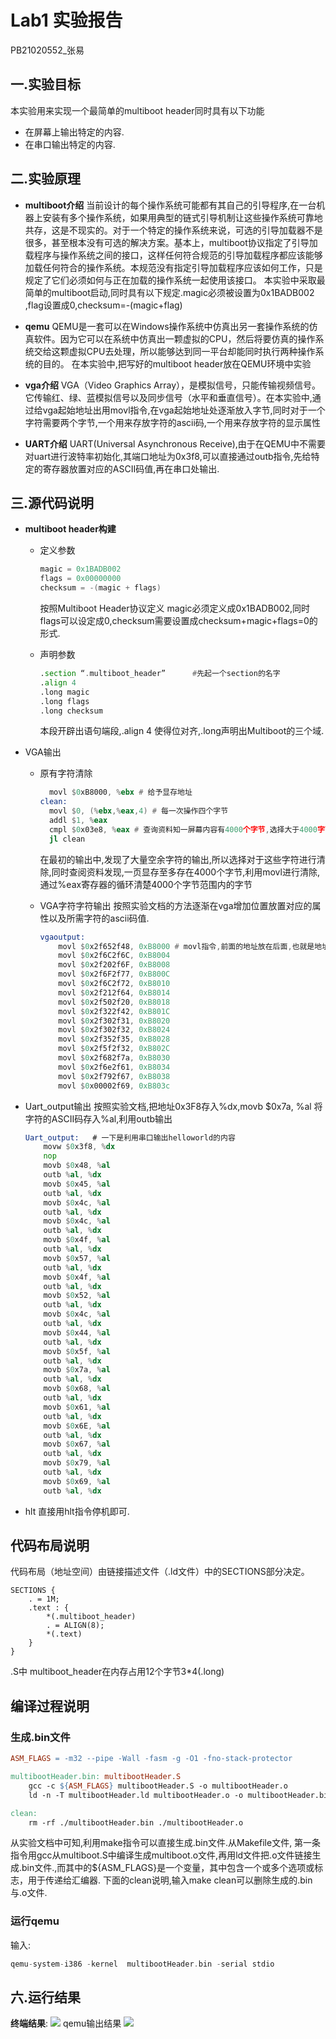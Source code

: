 # Lab1 实验报告
PB21020552_张易
## 一.实验目标
本实验用来实现一个最简单的multiboot header同时具有以下功能
- 在屏幕上输出特定的内容.
- 在串口输出特定的内容.

## 二.实验原理
- **multiboot介绍**
当前设计的每个操作系统可能都有其自己的引导程序,在一台机器上安装有多个操作系统，如果用典型的链式引导机制让这些操作系统可靠地共存，这是不现实的。对于一个特定的操作系统来说，可选的引导加载器不是很多，甚至根本没有可选的解决方案。基本上，multiboot协议指定了引导加载程序与操作系统之间的接口，这样任何符合规范的引导加载程序都应该能够加载任何符合的操作系统。本规范没有指定引导加载程序应该如何工作，只是规定了它们必须如何与正在加载的操作系统一起使用该接口。
本实验中采取最简单的multiboot启动,同时具有以下规定.magic必须被设置为0x1BADB002 ,flag设置成0,checksum=-(magic+flag)

- **qemu**
QEMU是一套可以在Windows操作系统中仿真出另一套操作系统的仿真软件。因为它可以在系统中仿真出一颗虚拟的CPU，然后将要仿真的操作系统交给这颗虚拟CPU去处理，所以能够达到同一平台却能同时执行两种操作系统的目的。
在本实验中,把写好的multiboot header放在QEMU环境中实验

- **vga介绍**
VGA（Video Graphics Array），是模拟信号，只能传输视频信号。它传输红、绿、蓝模拟信号以及同步信号（水平和垂直信号）。在本实验中,通过给vga起始地址出用movl指令,在vga起始地址处逐渐放入字节,同时对于一个字符需要两个字节,一个用来存放字符的ascii码,一个用来存放字符的显示属性

- **UART介绍**
UART(Universal Asynchronous Receive),由于在QEMU中不需要对uart进行波特率初始化,其端口地址为0x3f8,可以直接通过outb指令,先给特定的寄存器放置对应的ASCII码值,再在串口处输出.

## 三.源代码说明
- **multiboot header构建**
  - 定义参数
    
    ```asm
    magic = 0x1BADB002
    flags = 0x00000000
    checksum = -(magic + flags)
    ```
    按照Multiboot Header协议定义 magic必须定义成0x1BADB002,同时flags可以设定成0,checksum需要设置成checksum+magic+flags=0的形式.

  - 声明参数

    ```asm 
    .section “.multiboot_header”      #先起一个section的名字
    .align 4
    .long magic
    .long flags
    .long checksum
    ```
    本段开辟出语句端段,.align 4 使得位对齐,.long声明出Multiboot的三个域.

- VGA输出
  - 原有字符清除
  
    ```asm 
      movl $0xB8000, %ebx # 给予显存地址
    clean:
      movl $0, (%ebx,%eax,4) # 每一次操作四个字节
      addl $1, %eax 
      cmpl $0x03e8, %eax # 查询资料知一屏幕内容有4000个字节,选择大于4000字节的内存空间完成清理
      jl clean
    ```
    在最初的输出中,发现了大量空余字符的输出,所以选择对于这些字符进行清除,同时查阅资料发现,一页显存至多存在4000个字节,利用movl进行清除,通过%eax寄存器的循环清楚4000个字节范围内的字节
  - VGA字符字符输出
  按照实验文档的方法逐渐在vga增加位置放置对应的属性以及所需字符的ascii码值.
    ```asm
    vgaoutput:
  	    movl $0x2f652f48, 0xB8000 # movl指令,前面的地址放在后面,也就是地址从高到低进行分布
  	    movl $0x2f6C2f6C, 0xB8004
  	    movl $0x2f202f6F, 0xB8008
  	    movl $0x2f6F2f77, 0xB800C
  	    movl $0x2f6C2f72, 0xB8010
  	    movl $0x2f212f64, 0xB8014
  	    movl $0x2f502f20, 0xB8018
  	    movl $0x2f322f42, 0xB801C
  	    movl $0x2f302f31, 0xB8020
  	    movl $0x2f302f32, 0xB8024
  	    movl $0x2f352f35, 0xB8028
  	    movl $0x2f5f2f32, 0xB802C
  	    movl $0x2f682f7a, 0xB8030
  	    movl $0x2f6e2f61, 0xB8034
  	    movl $0x2f792f67, 0xB8038
  	    movl $0x00002f69, 0xB803c
    ```   

- Uart_output输出
按照实验文档,把地址0x3F8存入%dx,movb $0x7a, %al 将字符的ASCII码存入%al,利用outb输出

    ```asm
    Uart_output:   # 一下是利用串口输出helloworld的内容
      	movw $0x3f8, %dx
      	nop
      	movb $0x48, %al
      	outb %al, %dx
      	movb $0x45, %al
      	outb %al, %dx
      	movb $0x4c, %al
      	outb %al, %dx
      	movb $0x4c, %al
      	outb %al, %dx
      	movb $0x4f, %al
      	outb %al, %dx
      	movb $0x57, %al
      	outb %al, %dx
      	movb $0x4f, %al
      	outb %al, %dx
      	movb $0x52, %al
      	outb %al, %dx
      	movb $0x4c, %al
      	outb %al, %dx
      	movb $0x44, %al
      	outb %al, %dx
      	movb $0x5f, %al
      	outb %al, %dx
      	movb $0x7a, %al
      	outb %al, %dx
      	movb $0x68, %al
      	outb %al, %dx
      	movb $0x61, %al
      	outb %al, %dx
      	movb $0x6E, %al
      	outb %al, %dx
      	movb $0x67, %al
      	outb %al, %dx
      	movb $0x79, %al
      	outb %al, %dx
      	movb $0x69, %al
      	outb %al, %dx
    ```
- hlt
直接用hlt指令停机即可.
## 代码布局说明
代码布局（地址空间）由链接描述文件（.ld文件）中的SECTIONS部分决定。
```ld
SECTIONS {
    . = 1M;
    .text : {
        *(.multiboot_header)
        . = ALIGN(8);
        *(.text)
    }
}
```
.S中 multiboot_header在内存占用12个字节3*4(.long) 
## 编译过程说明
### 生成.bin文件
```makefile
ASM_FLAGS = -m32 --pipe -Wall -fasm -g -O1 -fno-stack-protector

multibootHeader.bin: multibootHeader.S
	gcc -c ${ASM_FLAGS} multibootHeader.S -o multibootHeader.o
	ld -n -T multibootHeader.ld multibootHeader.o -o multibootHeader.bin

clean:
	rm -rf ./multibootHeader.bin ./multibootHeader.o
```
从实验文档中可知,利用make指令可以直接生成.bin文件.从Makefile文件, 第一条指令用gcc从multiboot.S中编译生成multiboot.o文件,再用ld文件把.o文件链接生成.bin文件.,而其中的${ASM_FLAGS}是一个变量，其中包含一个或多个选项或标志，用于传递给汇编器.
下面的clean说明,输入make clean可以删除生成的.bin与.o文件.
### 运行qemu
输入:
```asm
qemu-system-i386 -kernel  multibootHeader.bin -serial stdio
```
## 六.运行结果
**终端结果**:
![](%E6%88%AA%E5%B1%8F2023-03-26%2019.17.49.png)
qemu输出结果
![](%E6%88%AA%E5%B1%8F2023-03-26%2019.17.38.png)


